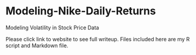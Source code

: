 # Modeling-Nike-Daily-Returns
Modeling Volatility in Stock Price Data

Please click link to website to see full writeup. Files included here are my R script and Markdown file. 
